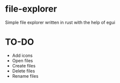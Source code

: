 # file-explorer

Simple file explorer written in rust with the help of egui

# TO-DO
+ Add icons
+ Open files
+ Create files
+ Delete files
+ Rename files
